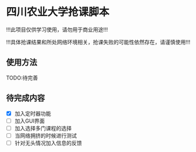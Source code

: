 # 四川农业大学抢课脚本
!!!此项目仅供学习使用，请勿用于商业用途!!!

!!!具体抢课结果和所处网络环境相关，抢课失败的可能性依然存在，请谨慎使用!!!

## 使用方法
TODO:待完善

## 待完成内容
- [x] 加入定时器功能
- [ ] 加入GUI界面
- [ ] 加入选择多门课程的选择
- [ ] 当网络拥挤的时候进行测试
- [ ] 针对无头情况加入信息的反馈
